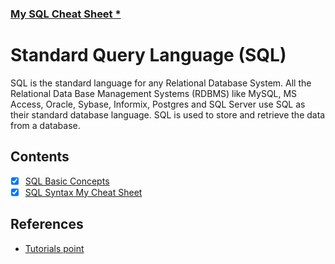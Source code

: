 ### [My SQL Cheat Sheet *](./SQL_cheatsheet.md)

# Standard Query Language (SQL)

SQL is the standard language for any Relational Database System. All the Relational Data Base Management Systems (RDBMS) like MySQL, MS Access, Oracle, Sybase, Informix, Postgres and SQL Server use SQL as their standard database language. SQL is used to store and retrieve the data from a database. 

## Contents
- [x] [SQL Basic Concepts](./Topics/1_sql_basic_concepts.md)
- [x] [SQL Syntax My Cheat Sheet](./Topics/2_SQL_Commands.md)

## References
- [Tutorials point](https://www.tutorialspoint.com/sql/index.htm)